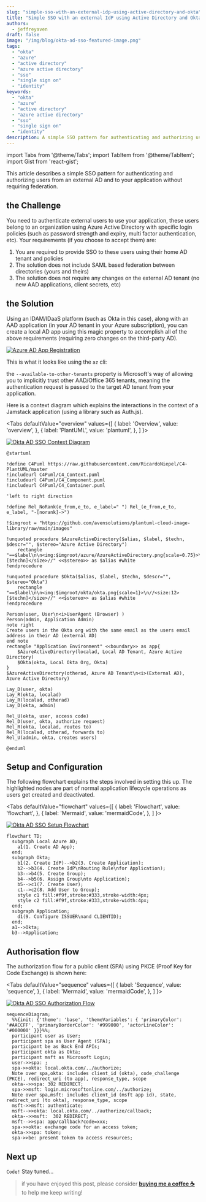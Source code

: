 ```yaml
---
slug: "simple-sso-with-an-external-idp-using-active-directory-and-okta"
title: "Simple SSO with an external IdP using Active Directory and Okta"
authors:	
  - jeffreyaven
draft: false
image: "/img/blog/okta-ad-sso-featured-image.png"
tags: 
  - "okta"
  - "azure"
  - "active directory"
  - "azure active directory"
  - "sso"
  - "single sign on"
  - "identity"
keywords:	
  - "okta"
  - "azure"
  - "active directory"
  - "azure active directory"
  - "sso"
  - "single sign on"
  - "identity"
description: A simple SSO pattern for authenticating and authorizing users from an external AD and to your application without requiring federation.
---
```


import Tabs from '@theme/Tabs';
import TabItem from '@theme/TabItem';
import Gist from 'react-gist';

This article describes a simple SSO pattern for authenticating and authorizing users from an external AD and to your application without requiring federation.  

## the Challenge  

You need to authenticate external users to use your application, these users belong to an organization using Azure Active Directory with specific login policies (such as password strength and expiry, multi factor authentication, etc).  Your requirements (if you choose to accept them) are:

1.	You are required to provide SSO to these users using their home AD tenant and policies
2.	The solution does not include SAML based federation between directories (yours and theirs)
3.	The solution does not require any changes on the external AD tenant (no new AAD applications, client secrets, etc)

## the Solution

Using an IDAM/IDaaS platform (such as Okta in this case), along with an AAD application (in your AD tenant in your Azure subscription), you can create a local AD app using this magic property to accomplish all of the above requirements (requiring zero changes on the third-party AD).  

[![Azure AD App Registration](images/azure-ad-app-registration.png)](images/azure-ad-app-registration.png) 

This is what it looks like using the `az` cli:

<Gist id="8b70fbe242da02ca844bf2fe53355743" 
/>

the `--available-to-other-tenants` property is Microsoft's way of allowing you to implicitly trust other AAD/Office 365 tenants, meaning the authentication request is passed to the target AD tenant from your application.  

Here is a context diagram which explains the interactions in the context of a Jamstack application (using a library such as Auth.js).  

<Tabs
  defaultValue="overview"
  values={[
    { label: 'Overview', value: 'overview', },
    { label: 'PlantUML', value: 'plantuml', },
  ]
}>
<TabItem value="overview">

[![Okta AD SSO Context Diagram](images/okta-ad-sso-context-diagram.png)](images/okta-ad-sso-context-diagram.png) 

</TabItem>
<TabItem value="plantuml">

```plantuml
@startuml

!define C4Puml https://raw.githubusercontent.com/RicardoNiepel/C4-PlantUML/master
!includeurl C4Puml/C4_Context.puml
!includeurl C4Puml/C4_Component.puml
!includeurl C4Puml/C4_Container.puml

'left to right direction

!define Rel_NoRank(e_from,e_to, e_label=" ") Rel_(e_from,e_to, e_label, "-[norank]->")

!$imgroot = "https://github.com/avensolutions/plantuml-cloud-image-library/raw/main/images"

!unquoted procedure $AzureActiveDirectory($alias, $label, $techn, $descr="", $stereo="Azure Active Directory")
    rectangle "==$label\n\n<img:$imgroot/azure/AzureActiveDirectory.png{scale=0.75}>\n//<size:12>[$techn]</size>//" <<$stereo>> as $alias #white
!endprocedure

!unquoted procedure $Okta($alias, $label, $techn, $descr="", $stereo="Okta")
    rectangle "==$label\n\n<img:$imgroot/okta/okta.png{scale=1}>\n//<size:12>[$techn]</size>//" <<$stereo>> as $alias #white
!endprocedure

Person(user, User\n<i>UserAgent (Browser) )
Person(admin, Application Admin)
note right
Create users in the Okta org with the same email as the users email address in their AD (external AD)
end note
rectangle "Application Environment" <<boundary>> as app{
    $AzureActiveDirectory(localad, Local AD Tenant, Azure Active Directory)
    $Okta(okta, Local Okta Org, Okta)
}
$AzureActiveDirectory(otherad, Azure AD Tenant\n<i>(External AD), Azure Active Directory)

Lay_D(user, okta)
Lay_R(okta, localad)
Lay_R(localad, otherad)
Lay_D(okta, admin)

Rel_U(okta, user, access code)
Rel_D(user, okta, authorize request)
Rel_R(okta, localad, routes to)
Rel_R(localad, otherad, forwards to)
Rel_U(admin, okta, creates users)

@enduml
```

</TabItem>
</Tabs>

## Setup and Configuration  

The following flowchart explains the steps involved in setting this up.  The highlighted nodes are part of normal application lifecycle operations as users get created and deactivated.  

<Tabs
  defaultValue="flowchart"
  values={[
    { label: 'Flowchart', value: 'flowchart', },
    { label: 'Mermaid', value: 'mermaidCode', },
  ]
}>
<TabItem value="flowchart">

[![Okta AD SSO Setup Flowchart](images/okta-ad-sso-setup-flowchart.svg)](images/okta-ad-sso-setup-flowchart.svg) 

</TabItem>
<TabItem value="mermaidCode">

```mermaid
flowchart TD;
  subgraph Local Azure AD;
    a1(1. Create AD App);
  end;
  subgraph Okta;
    b1(2. Create IdP)-->b2(3. Create Application);
    b2-->b3(4. Create IdP\nRouting Rule\nfor Application);
    b3-->b4(5. Create Group);
    b4-->b5(6. Assign Group\nto Application);
    b5-->c1(7. Create User);
    c1-->c2(8. Add User to Group);
    style c1 fill:#f9f,stroke:#333,stroke-width:4px;
    style c2 fill:#f9f,stroke:#333,stroke-width:4px;
  end;
  subgraph Application;
    d1(9. Configure ISSUER\nand CLIENTID);		
  end;
  a1-->Okta;
  b3-->Application;
```

</TabItem>
</Tabs>

## Authorisation flow

The authorization flow for a public client (SPA) using PKCE (Proof Key for Code Exchange) is shown here:    

<Tabs
  defaultValue="sequence"
  values={[
    { label: 'Sequence', value: 'sequence', },
    { label: 'Mermaid', value: 'mermaidCode', },
  ]
}>
<TabItem value="sequence">

[![Okta AD SSO Authorization Flow](images/okta-ad-sso-authorization-flow.svg)](images/okta-ad-sso-authorization-flow.svg)

</TabItem>
<TabItem value="mermaidCode">

```mermaid
sequenceDiagram;
  %%{init: {'theme': 'base', 'themeVariables': { 'primaryColor': '#AACCFF', 'primaryBorderColor': '#999000', 'actorLineColor': '#000000' }}}%%;
  participant user as User;
  participant spa as User Agent (SPA);
  participant be as Back End APIs;
  participant okta as Okta;
  participant msft as Microsoft Login;
  user->>spa: ;
  spa->>okta: local.okta.com/../authorize;
  Note over spa,okta: includes client_id (okta), code_challenge (PKCE), redirect_uri (to app), response_type, scope
  okta-->>spa: 302 REDIRECT; 
  spa->>msft: login.microsoftonline.com/../authorize;
  Note over spa,msft: includes client_id (msft app id), state, redirect_uri (to okta), response_type, scope
  msft->>msft: authenticate;
  msft-->>okta: local.okta.com/../authorize/callback;
  okta-->>msft:  302 REDIRECT;
  msft-->>spa: app/callback?code=xxx;
  spa->>okta: exchange code for an access token;
  okta->>spa: token;
  spa->>be: present token to access resources;
```

</TabItem>
</Tabs>

## Next up

`Code!`  Stay tuned...

> if you have enjoyed this post, please consider [__buying me a coffee ☕__](https://www.buymeacoffee.com/jeffreyaven) to help me keep writing!